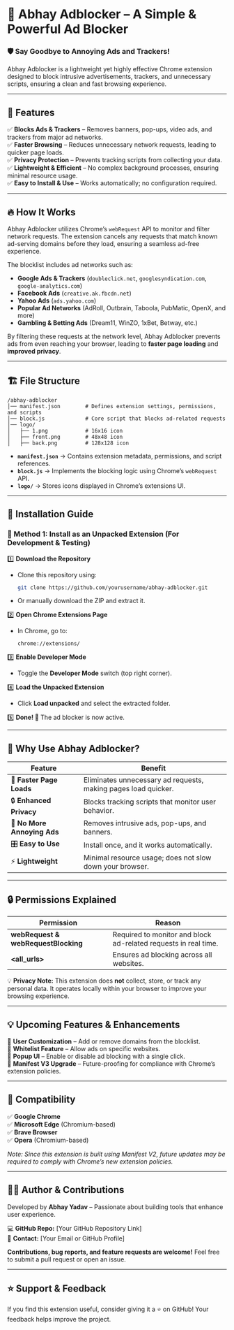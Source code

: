 # 🚫 **Abhay Adblocker** – A Simple & Powerful Ad Blocker  

### **🛡️ Say Goodbye to Annoying Ads and Trackers!**  
Abhay Adblocker is a lightweight yet highly effective Chrome extension designed to block intrusive advertisements, trackers, and unnecessary scripts, ensuring a clean and fast browsing experience.  

---

## 🌟 **Features**  
✅ **Blocks Ads & Trackers** – Removes banners, pop-ups, video ads, and trackers from major ad networks.  
✅ **Faster Browsing** – Reduces unnecessary network requests, leading to quicker page loads.  
✅ **Privacy Protection** – Prevents tracking scripts from collecting your data.  
✅ **Lightweight & Efficient** – No complex background processes, ensuring minimal resource usage.  
✅ **Easy to Install & Use** – Works automatically; no configuration required.  

---

## 🔥 **How It Works**  
Abhay Adblocker utilizes Chrome’s `webRequest` API to monitor and filter network requests. The extension cancels any requests that match known ad-serving domains before they load, ensuring a seamless ad-free experience.  

The blocklist includes ad networks such as:  
- **Google Ads & Trackers** (`doubleclick.net`, `googlesyndication.com`, `google-analytics.com`)  
- **Facebook Ads** (`creative.ak.fbcdn.net`)  
- **Yahoo Ads** (`ads.yahoo.com`)  
- **Popular Ad Networks** (AdRoll, Outbrain, Taboola, PubMatic, OpenX, and more)  
- **Gambling & Betting Ads** (Dream11, WinZO, 1xBet, Betway, etc.)  

By filtering these requests at the network level, Abhay Adblocker prevents ads from even reaching your browser, leading to **faster page loading** and **improved privacy**.

---
## 🏗 **File Structure** 
```
/abhay-adblocker
│── manifest.json        # Defines extension settings, permissions, and scripts
│── block.js             # Core script that blocks ad-related requests
│── logo/
│   ├── 1.png            # 16x16 icon
│   ├── front.png        # 48x48 icon
│   ├── back.png         # 128x128 icon
```


- **`manifest.json`** → Contains extension metadata, permissions, and script references.  
- **`block.js`** → Implements the blocking logic using Chrome’s `webRequest` API.  
- **`logo/`** → Stores icons displayed in Chrome’s extensions UI.  

---

## 🚀 **Installation Guide**  

### **📌 Method 1: Install as an Unpacked Extension (For Development & Testing)**  
1️⃣ **Download the Repository**  
   - Clone this repository using:  
     ```sh
     git clone https://github.com/yourusername/abhay-adblocker.git
     ```
   - Or manually download the ZIP and extract it.  

2️⃣ **Open Chrome Extensions Page**  
   - In Chrome, go to:  
     ```
     chrome://extensions/
     ```

3️⃣ **Enable Developer Mode**  
   - Toggle the **Developer Mode** switch (top right corner).  

4️⃣ **Load the Unpacked Extension**  
   - Click **Load unpacked** and select the extracted folder.  

5️⃣ **Done! 🎉** The ad blocker is now active.  

---

## 🎯 **Why Use Abhay Adblocker?**  

| Feature | Benefit |
|---------|---------|
| 🚀 **Faster Page Loads** | Eliminates unnecessary ad requests, making pages load quicker. |
| 🔒 **Enhanced Privacy** | Blocks tracking scripts that monitor user behavior. |
| 🛑 **No More Annoying Ads** | Removes intrusive ads, pop-ups, and banners. |
| 🎛 **Easy to Use** | Install once, and it works automatically. |
| ⚡ **Lightweight** | Minimal resource usage; does not slow down your browser. |

---

## 🔒 **Permissions Explained**  

| Permission | Reason |
|------------|--------|
| **webRequest & webRequestBlocking** | Required to monitor and block ad-related requests in real time. |
| **<all_urls>** | Ensures ad blocking across all websites. |

💡 **Privacy Note:** This extension does **not** collect, store, or track any personal data. It operates locally within your browser to improve your browsing experience.  

---

## 💡 **Upcoming Features & Enhancements**  

📌 **User Customization** – Add or remove domains from the blocklist.  
📌 **Whitelist Feature** – Allow ads on specific websites.  
📌 **Popup UI** – Enable or disable ad blocking with a single click.  
📌 **Manifest V3 Upgrade** – Future-proofing for compliance with Chrome’s extension policies.  

---

## 📌 **Compatibility**  
✅ **Google Chrome**  
✅ **Microsoft Edge** (Chromium-based)  
✅ **Brave Browser**  
✅ **Opera** (Chromium-based)  

*Note: Since this extension is built using Manifest V2, future updates may be required to comply with Chrome’s new extension policies.*  

---

## 👨‍💻 **Author & Contributions**  

Developed by **Abhay Yadav** – Passionate about building tools that enhance user experience.  

💻 **GitHub Repo:** [Your GitHub Repository Link]  
📧 **Contact:** [Your Email or GitHub Profile]  

**Contributions, bug reports, and feature requests are welcome!** Feel free to submit a pull request or open an issue.  

---

## ⭐ **Support & Feedback**  
If you find this extension useful, consider giving it a ⭐ on GitHub! Your feedback helps improve the project.  


